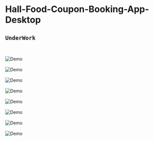 # Hall-Food-Coupon-Booking-App-Desktop
## `UnderWork`

</br>

![Demo](test/Screenshot%202022-06-17%20233556.png)
</br>
</br>
![Demo](test/Screenshot%202022-06-17%20231946.png)
</br>
</br>
![Demo](test/Screenshot%202022-07-26%20164057.png)
</br>
</br>
![Demo](test/Screenshot%202022-06-17%20151410.png)
</br>
</br>
![Demo](test/Screenshot%202022-06-17%20232126.png)
</br>
</br>
![Demo](test/Screenshot%202022-06-17%20232326.png)
</br>
</br>
![Demo](test/Screenshot%202022-07-26%20164254.png)
</br>
</br>
![Demo](test/Screenshot_20220726-163153.png)


